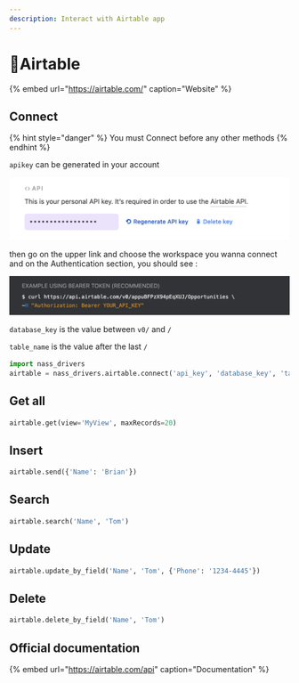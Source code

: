 ```yaml
---
description: Interact with Airtable app
---
```


# 💨Airtable

{% embed url="https://airtable.com/" caption="Website" %}

## Connect

{% hint style="danger" %}
You must Connect before any other methods
{% endhint %}

`apikey` can be generated in your account 

![Screenshot of account API section](.gitbook/assets/screenshot-2020-11-02-at-13.34.30.png)

then go on the upper link and choose the workspace you wanna connect and on the Authentication section, you should see :

![Screenshot of official doc](.gitbook/assets/screenshot-2020-11-02-at-13.30.21.png)

`database_key` is the value between `v0/` and `/` 

`table_name` is the value after the last `/` 

```python
import nass_drivers
airtable = nass_drivers.airtable.connect('api_key', 'database_key', 'table_name')
```

## Get all

```python
airtable.get(view='MyView', maxRecords=20)
```

## Insert

```python
airtable.send({'Name': 'Brian'})
```

## Search

```python
airtable.search('Name', 'Tom')
```

## Update

```python
airtable.update_by_field('Name', 'Tom', {'Phone': '1234-4445'})
```

## Delete

```python
airtable.delete_by_field('Name', 'Tom')
```

## Official documentation

{% embed url="https://airtable.com/api" caption="Documentation" %}

